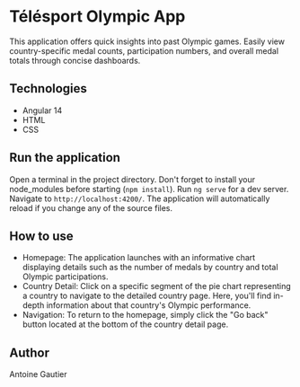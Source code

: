 # Télésport Olympic App

This application offers quick insights into past Olympic games. Easily view country-specific medal counts, participation numbers, and overall medal totals through concise dashboards.

## Technologies

- Angular 14
- HTML
- CSS

## Run the application

Open a terminal in the project directory.
Don't forget to install your node_modules before starting (`npm install`).
Run `ng serve` for a dev server. Navigate to `http://localhost:4200/`. The application will automatically reload if you change any of the source files.

## How to use

- Homepage: The application launches with an informative chart displaying details such as the number of medals by country and total Olympic participations.
- Country Detail: Click on a specific segment of the pie chart representing a country to navigate to the detailed country page. Here, you'll find in-depth information about that country's Olympic performance.
- Navigation: To return to the homepage, simply click the "Go back" button located at the bottom of the country detail page.

## Author

Antoine Gautier
